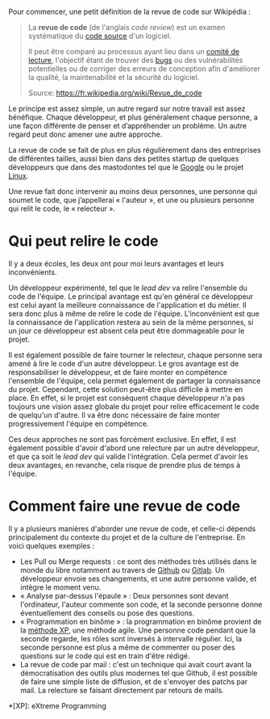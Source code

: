 Pour commencer, une petit définition de la revue de code sur Wikipédia : 

> La **revue de code** (de l'anglais *code review*) est un examen systématique du [code source](https://fr.wikipedia.org/wiki/Code_source) d'un logiciel. 
>
> Il peut être comparé au processus ayant lieu dans un [comité de lecture](https://fr.wikipedia.org/wiki/Comit%C3%A9_de_lecture), l'objectif étant de trouver des [bugs](https://fr.wikipedia.org/wiki/Bug_informatique)  ou des vulnérabilités potentielles ou de corriger des erreurs de  conception afin d'améliorer la qualité, la maintenabilité et la sécurité  du logiciel. 
>
> Source: https://fr.wikipedia.org/wiki/Revue_de_code

Le principe est assez simple, un autre regard sur notre travail est assez bénéfique. Chaque développeur, et plus généralement chaque personne, a une façon différente de penser et d’appréhender un problème. Un autre regard peut donc amener une autre approche. 

La revue de code se fait de plus en plus régulièrement dans des entreprises de différentes tailles, aussi bien dans des petites startup de quelques développeurs que dans des mastodontes tel que le [Google](https://www.quora.com/What-is-Googles-internal-code-review-policy-process) ou le projet [Linux](https://github.com/torvalds/linux/pulls). 

Une revue fait donc intervenir au moins deux personnes, une personne qui soumet le code, que j’appellerai « l'auteur », et une ou plusieurs personne qui relit le code, le « relecteur ». 

# Qui peut relire le code

Il y a deux écoles, les deux ont pour moi leurs avantages et leurs inconvénients. 

Un développeur expérimenté, tel que le *lead dev* va relire l'ensemble du code de l'équipe. Le principal avantage est qu'en général ce développeur est celui ayant la meilleure connaissance de l'application et du métier. Il sera donc plus à même de relire le code de l'équipe. L'inconvénient est que la connaissance de l'application restera au sein de la même personnes, si un jour ce développeur est absent cela peut être dommageable pour le projet. 

Il est également possible de faire tourner le relecteur, chaque personne sera amené à lire le code d'un autre développeur. Le gros avantage est de responsabiliser le développeur, et de faire monter en compétence l'ensemble de l'équipe, cela permet également de partager la connaissance du projet. Cependant, cette solution peut-être plus difficile à mettre en place. En effet, si le projet est conséquent chaque développeur n'a pas toujours une vision assez globale du projet pour relire efficacement le code de quelqu'un d'autre. Il va être donc nécessaire de faire monter progressivement l'équipe en compétence. 

Ces deux approches ne sont pas forcément exclusive. En effet, il est également possible d'avoir d'abord une relecture par un autre développeur, et que ça soit le *lead dev* qui valide l'intégration. Cela permet d'avoir les deux avantages, en revanche, cela risque de prendre plus de temps à l'équipe. 

# Comment faire une revue de code

Il y a plusieurs manières d'aborder une revue de code, et celle-ci dépends principalement du contexte du projet et de la culture de l'entreprise. En voici quelques exemples : 

- Les Pull ou Merge requests : ce sont des méthodes très utilisés dans le monde du libre notamment au travers de [Github](https://github.com/) ou [Gitlab](https://gitlab.com/). Un développeur envoie ses changements, et une autre personne valide, et intègre le moment venu. 
- « Analyse par-dessus l'épaule » : Deux personnes sont devant l'ordinateur, l'auteur commente son code, et la seconde personne donne éventuellement des conseils ou pose des questions.
- « Programmation en binôme » : la programmation en binôme provient de la [méthode XP](https://fr.wikipedia.org/wiki/Extreme_programming), une méthode agile. Une personne code pendant que la seconde regarde, les rôles sont inversés à intervalle régulier. Ici, la seconde personne est plus a même de commenter ou poser des questions sur le code qui est en train d'être rédigé. 
- La revue de code par mail : c'est un technique qui avait court avant la démocratisation des outils plus modernes tel que Github, il est possible de faire une simple liste de diffusion, et de s'envoyer des patchs par mail. La relecture se faisant directement par retours de mails.

*[XP]: eXtreme Programming

